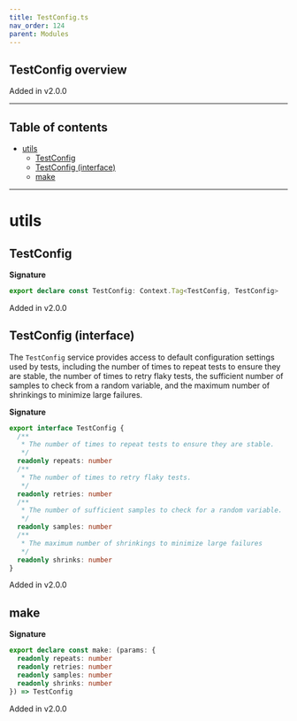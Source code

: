 ```yaml
---
title: TestConfig.ts
nav_order: 124
parent: Modules
---
```


## TestConfig overview

Added in v2.0.0

---

<h2 class="text-delta">Table of contents</h2>

- [utils](#utils)
  - [TestConfig](#testconfig)
  - [TestConfig (interface)](#testconfig-interface)
  - [make](#make)

---

# utils

## TestConfig

**Signature**

```ts
export declare const TestConfig: Context.Tag<TestConfig, TestConfig>
```

Added in v2.0.0

## TestConfig (interface)

The `TestConfig` service provides access to default configuration settings
used by tests, including the number of times to repeat tests to ensure
they are stable, the number of times to retry flaky tests, the sufficient
number of samples to check from a random variable, and the maximum number of
shrinkings to minimize large failures.

**Signature**

```ts
export interface TestConfig {
  /**
   * The number of times to repeat tests to ensure they are stable.
   */
  readonly repeats: number
  /**
   * The number of times to retry flaky tests.
   */
  readonly retries: number
  /**
   * The number of sufficient samples to check for a random variable.
   */
  readonly samples: number
  /**
   * The maximum number of shrinkings to minimize large failures
   */
  readonly shrinks: number
}
```

Added in v2.0.0

## make

**Signature**

```ts
export declare const make: (params: {
  readonly repeats: number
  readonly retries: number
  readonly samples: number
  readonly shrinks: number
}) => TestConfig
```

Added in v2.0.0

